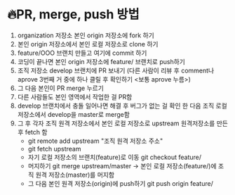 # 🔥PR, merge, push 방법

1. organization 저장소 본인 origin 저장소에 fork 하기
2. 본인 origin 저장소에서 본인 로컬 저장소로 clone 하기
3. feature/OOO 브랜치 만들고 여기에 commit 하기
4. 코딩이 끝나면 본인 origin 저장소에 feature/ 브랜치로 push하기
5. 조직 저장소 develop 브랜치에 PR 보내기 (다른 사람이 리뷰 후 comment나 aprove 3번째 거 중에 하나 클릴 후 확인하기 <보통 aprove 누름>)
6. 그 다음 본인이 PR merge 누르기
7. 다른 사람들도 본인 영역에서 작업한 걸 PR함 
8. develop 브랜치에서 충돌 일어나면 해결 후 버그가 없는 걸 확인 한 다음 조직 로컬 저장소에서 develop을 master로 merge함
9. 그 후 각자 조직 원격 저장소에서 본인 로컬 저장소로 upstream 원격저장소를 만든 후 fetch 함 
    - git remote add upstream "조직 원격 저장소 주소"
    - git fetch upstream
    - 자기 로컬 저장소의 브랜치(feature)로 이동 git checkout feature/
    - 머지하기 git merge upstream/master -> 본인 로컬 저장소(feature/)에 조직 원격 저장소(master)를 머지함
    - 그 다음 본인 원격 저장소(origin)에 push하기 git push origin feature/
